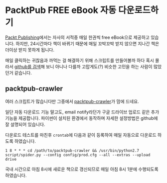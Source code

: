 # PacktPub FREE eBook 자동 다운로드하기

[Packt Publishing](https://www.packtpub.com/packt/offers/free-learning)에서는 자사의 서적중 매일 한권씩 free eBook으로 제공하고 있습니다. 하지만, 24시간마다 책이 바뀌기 때문에 매일 꼬박꼬박 받지 않으면 지나간 책은 더이상 받지 못하게 됩니다.

매일 클릭하는 귀찮음과 까먹는 걸 해결하기 위해 스크립트를 만들어볼까 하다 혹시 몰라서 [github를 검색](https://github.com/search?o=desc&q=packt+free&ref=searchresults&s=stars&type=Repositories&utf8=%E2%9C%93)해 보니 아니나 다를까 고맙게도(?) 비슷한 고민을 하는 사람이 많았던거 같습니다. 

## packtpub-crawler

여러 스크립트가 많습니다만 그중에서 [packtpub-crawler](https://github.com/niqdev/packtpub-crawler)가 맘에 드네요.

일단 자동 다운로드 기능 말고도, email notify라던가 구글 드라이브 업로드 같은 추가 기능을 제공합니다. 파이썬이 설치된 환경에서 동작하며 자세한 설정방법은 github에 잘 설명되어 있습니다.

다운로드 테스트를 마친후 `crontab`에 다음과 같이 등록하여 매일 자동으로 다운로드 하도록 하였습니다.

```
1 8 * * * cd /path/to/packtpub-crawler && /usr/bin/python2.7 script/spider.py --config config/prod.cfg --all --extras --upload drive 
```

국내 시간으로 아침 8시에 새로운 책으로 갱신되므로 매일 아침 8시 1분에 수행되도록 하였습니다.
